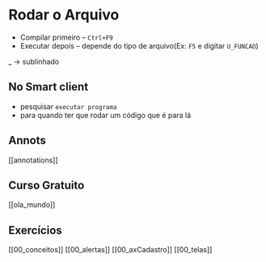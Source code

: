 # Rodar o Arquivo
- Compilar primeiro – `Ctrl+F9`
- Executar depois – depende do tipo de arquivo(Ex: `F5` e digitar `U_FUNCAO`)

_ → sublinhado

## No Smart client
- pesquisar `executar programa`
- para quando ter que rodar um código que é para lá

## Annots
[[annotations]]

## Curso Gratuito
[[ola_mundo]]

## Exercícios
[[00_conceitos]]
[[00_alertas]]
[[00_axCadastro]]
[[00_telas]]


